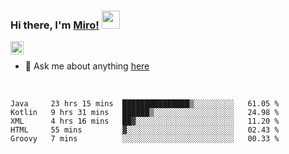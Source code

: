 ### Hi there, I'm [Miro!](https://castariva18.github.io/)  <img src="https://github.com/TheDudeThatCode/TheDudeThatCode/blob/master/Assets/Hi.gif" width="29px">

<a href="https://discord.gg/bhPzjwR">
  <img align="left" alt="Clown Discord" width="21px" src="https://cdn4.iconfinder.com/data/icons/logos-and-brands/512/91_Discord_logo_logos-512.png" />
</a>

<br />

- 💬 Ask me about anything [here](https://github.com/castariva18/castariva18/issues)

<br />

<!--START_SECTION:waka-->
```text
Java     23 hrs 15 mins  ███████████████▒░░░░░░░░░   61.05 % 
Kotlin   9 hrs 31 mins   ██████▒░░░░░░░░░░░░░░░░░░   24.98 % 
XML      4 hrs 16 mins   ██▓░░░░░░░░░░░░░░░░░░░░░░   11.20 % 
HTML     55 mins         ▓░░░░░░░░░░░░░░░░░░░░░░░░   02.43 % 
Groovy   7 mins          ░░░░░░░░░░░░░░░░░░░░░░░░░   00.33 % 
```
<!--END_SECTION:waka-->
